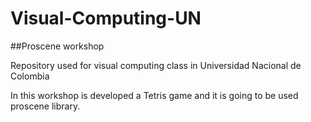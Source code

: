 # Visual-Computing-UN

##Proscene workshop

Repository used for visual computing class in Universidad Nacional de Colombia

In this workshop is developed a Tetris game and it is going to be used proscene library.